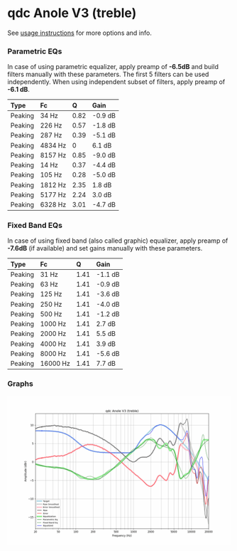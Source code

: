 # qdc Anole V3 (treble)
See [usage instructions](https://github.com/jaakkopasanen/AutoEq#usage) for more options and info.

### Parametric EQs
In case of using parametric equalizer, apply preamp of **-6.5dB** and build filters manually
with these parameters. The first 5 filters can be used independently.
When using independent subset of filters, apply preamp of **-6.1 dB**.

| Type    | Fc      |    Q | Gain    |
|:--------|:--------|:-----|:--------|
| Peaking | 34 Hz   | 0.82 | -0.9 dB |
| Peaking | 226 Hz  | 0.57 | -1.8 dB |
| Peaking | 287 Hz  | 0.39 | -5.1 dB |
| Peaking | 4834 Hz | 0    | 6.1 dB  |
| Peaking | 8157 Hz | 0.85 | -9.0 dB |
| Peaking | 14 Hz   | 0.37 | -4.4 dB |
| Peaking | 105 Hz  | 0.28 | -5.0 dB |
| Peaking | 1812 Hz | 2.35 | 1.8 dB  |
| Peaking | 5177 Hz | 2.24 | 3.0 dB  |
| Peaking | 6328 Hz | 3.01 | -4.7 dB |

### Fixed Band EQs
In case of using fixed band (also called graphic) equalizer, apply preamp of **-7.6dB**
(if available) and set gains manually with these parameters.

| Type    | Fc       |    Q | Gain    |
|:--------|:---------|:-----|:--------|
| Peaking | 31 Hz    | 1.41 | -1.1 dB |
| Peaking | 63 Hz    | 1.41 | -0.9 dB |
| Peaking | 125 Hz   | 1.41 | -3.6 dB |
| Peaking | 250 Hz   | 1.41 | -4.0 dB |
| Peaking | 500 Hz   | 1.41 | -1.2 dB |
| Peaking | 1000 Hz  | 1.41 | 2.7 dB  |
| Peaking | 2000 Hz  | 1.41 | 5.5 dB  |
| Peaking | 4000 Hz  | 1.41 | 3.9 dB  |
| Peaking | 8000 Hz  | 1.41 | -5.6 dB |
| Peaking | 16000 Hz | 1.41 | 7.7 dB  |

### Graphs
![](./qdc%20Anole%20V3%20(treble).png)